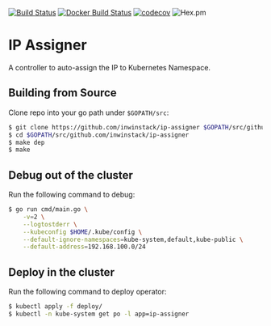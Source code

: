 [![Build Status](https://travis-ci.org/inwinstack/ip-assigner.svg?branch=master)](https://travis-ci.org/inwinstack/ip-assigner) [![Docker Build Status](https://img.shields.io/docker/build/inwinstack/ip-assigner.svg)](https://hub.docker.com/r/inwinstack/ip-assigner/) [![codecov](https://codecov.io/gh/inwinstack/ip-assigner/branch/master/graph/badge.svg)](https://codecov.io/gh/inwinstack/ip-assigner) ![Hex.pm](https://img.shields.io/hexpm/l/plug.svg)

# IP Assigner
A controller to auto-assign the IP to Kubernetes Namespace.

## Building from Source
Clone repo into your go path under `$GOPATH/src`:
```sh
$ git clone https://github.com/inwinstack/ip-assigner $GOPATH/src/github.com/inwinstack/ip-assigner
$ cd $GOPATH/src/github.com/inwinstack/ip-assigner
$ make dep
$ make
```

## Debug out of the cluster
Run the following command to debug:
```sh
$ go run cmd/main.go \
    -v=2 \
    --logtostderr \
    --kubeconfig $HOME/.kube/config \
    --default-ignore-namespaces=kube-system,default,kube-public \
    --default-address=192.168.100.0/24 
```

## Deploy in the cluster
Run the following command to deploy operator:
```sh
$ kubectl apply -f deploy/
$ kubectl -n kube-system get po -l app=ip-assigner
```
